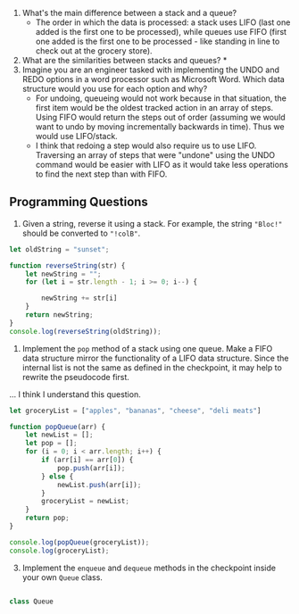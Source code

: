 1. What's the main difference between a stack and a queue?
	* The order in which the data is processed: a stack uses LIFO (last one added is the first one to be processed), while queues use FIFO (first one added is the first one to be processed - like standing in line to check out at the grocery store).
2. What are the similarities between stacks and queues?
	* 
3. Imagine you are an engineer tasked with implementing the UNDO and REDO options in a word processor such as Microsoft Word. Which data structure would you use for each option and why?
	* For undoing, queueing would not work because in that situation, the first item would be the oldest tracked action in an array of steps. Using FIFO would return the steps out of order (assuming we would want to undo by moving incrementally backwards in time). Thus we would use LIFO/stack.
	* I think that redoing a step would also require us to use LIFO. Traversing an array of steps that were "undone" using the UNDO command would be easier with LIFO as it would take less operations to find the next step than with FIFO.

## Programming Questions

1. Given a string, reverse it using a stack. For example, the string `"Bloc!"` should be converted to `"!colB"`.
``` JavaScript
let oldString = "sunset";

function reverseString(str) {
    let newString = "";
    for (let i = str.length - 1; i >= 0; i--) {

        newString += str[i]
    }
    return newString;
}
console.log(reverseString(oldString));
```
1. Implement the `pop` method of a stack using one queue. Make a FIFO data structure mirror the functionality of a LIFO data structure. Since the internal list is not the same as defined in the checkpoint, it may help to rewrite the pseudocode first.

... I think I understand this question.
```JavaScript
let groceryList = ["apples", "bananas", "cheese", "deli meats"]

function popQueue(arr) {
    let newList = [];
    let pop = [];
    for (i = 0; i < arr.length; i++) {
        if (arr[i] == arr[0]) {
            pop.push(arr[i]);
        } else {
            newList.push(arr[i]);
        }
        groceryList = newList;
    }
    return pop;
}

console.log(popQueue(groceryList));
console.log(groceryList);
```

3. Implement the `enqueue` and `dequeue` methods in the checkpoint inside your own `Queue` class.

```JavaScript

class Queue 

```